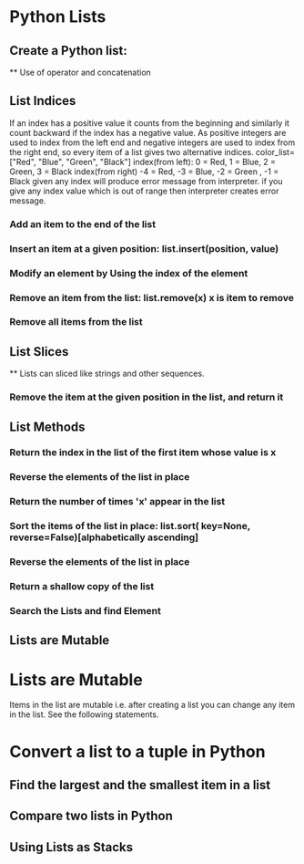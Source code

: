 # Python Lists

## Create a Python list:
** Use of operator and concatenation

## List Indices
If an index has a positive value it counts from the beginning and similarly it count backward if the index has a negative value.
 As positive integers are used to index from the left end and negative integers are used to index from the right end, so every item of a list gives two alternative indices.
color_list=["Red", "Blue", "Green", "Black"]
index(from left): 0 = Red, 1 = Blue, 2 = Green, 3 = Black
index(from right) -4 = Red, -3 = Blue, -2 = Green , -1 = Black
given any index will produce error message from interpreter.
if you give any index value which is out of range then interpreter creates error message.

### Add an item to the end of the list

### Insert an item at a given position: list.insert(position, value)

###  Modify an element by Using the index of the element
### Remove an item from the list: list.remove(x) x is item to remove

### Remove all items from the list


## List Slices

** Lists can sliced like strings and other sequences.
### Remove the item at the given position in the list, and return it

## List Methods

### Return the index in the list of the first item whose value is x
### Reverse the elements of the list in place

### Return the number of times 'x' appear in the list
### Sort the items of the list in place: list.sort( key=None, reverse=False)[alphabetically ascending]
### Reverse the elements of the list in place
### Return a shallow copy of the list
### Search the Lists and find Element
## Lists are Mutable

# Lists are Mutable
Items in the list are mutable i.e. after creating a list you can change any item in the list. See the following statements.
# Convert a list to a tuple in Python

## Find the largest and the smallest item in a list

## Compare two lists in Python

## Using Lists as Stacks